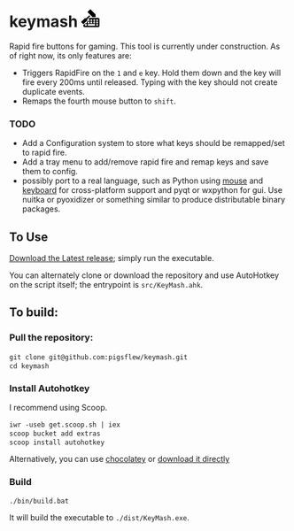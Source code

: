 # keymash <img src="res/keymash-black.png" height="32px">

Rapid fire buttons for gaming. This tool is currently under construction. As of right now, its only features are:

* Triggers RapidFire on the `1` and `e` key. Hold them down and the key will fire every 200ms until released. Typing with the key should not create duplicate events.
* Remaps the fourth mouse button to `shift`.

### TODO

* Add a Configuration system to store what keys should be remapped/set to rapid fire.
* Add a tray menu to add/remove rapid fire and remap keys and save them to config.
* possibly port to a real language, such as Python using [mouse](https://github.com/boppreh/mouse) and [keyboard](https://github.com/boppreh/keyboard) for cross-platform support and pyqt or wxpython for gui. Use nuitka or pyoxidizer or something similar to produce distributable binary packages.

## To Use

[Download the Latest release](https://github.com/pigsflew/keymash/releases); simply run the executable.

You can alternately clone or download the repository and use AutoHotkey on the script itself; the entrypoint is `src/KeyMash.ahk`.

## To build:

### Pull the repository:

```
git clone git@github.com:pigsflew/keymash.git
cd keymash
```

### Install Autohotkey

I recommend using Scoop.

```
iwr -useb get.scoop.sh | iex
scoop bucket add extras
scoop install autohotkey
```

Alternatively, you can use [chocolatey](https://chocolatey.org) or [download it directly](http://autohotkey.com)

### Build

```
./bin/build.bat
```

It will build the executable to `./dist/KeyMash.exe`.
